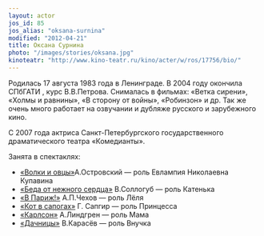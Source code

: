 ```yaml
---
layout: actor
jos_id: 85
jos_alias: "oksana-surnina"
modified: "2012-04-21"
title: Оксана Сурнина
photo: "/images/stories/oksana.jpg"
kinoteatr: "http://www.kino-teatr.ru/kino/acter/w/ros/17756/bio/"
---
```


Родилась 17 августа 1983 года в Ленинграде. В 2004 году окончила СПбГАТИ , курс В.В.Петрова. Снималась в фильмах: «Ветка сирени», «Холмы и равнины», «В сторону от войны», «Робинзон» и др. Так же очень много работает на озвучании и дубляже русского и зарубежного кино.

С 2007 года актриса Санкт-Петербургского государственного драматического театра «Комедианты».

Занята в спектаклях:

- [«Волки и овцы»](42-volki-i-ovci.html)А.Островский — роль Евлампия Николаевна Купавина
- [«Беда от нежного сердца»](39-beda-ot-neghnogo-serdca.html) В.Соллогуб — роль Катенька
- [«В Париж!»](41-v-paris.html) А.П.Чехов — роль Лёля
- [«Кот в сапогах»](74-kot-v-sapogah.html) Г. Сапгир — роль Принцесса
- [«Карлсон»](147-karlson.html) А.Линдгрен — роль Мама
- [«Дачницы»](43-dachnici.html) В.Карасёв — роль Внучка